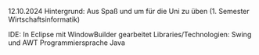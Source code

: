12.10.2024 Hintergrund: Aus Spaß und um für die Uni zu üben (1. Semester Wirtschaftsinformatik)

IDE: In Eclipse mit WindowBuilder gearbeitet Libraries/Technologien: Swing und AWT Programmiersprache Java
